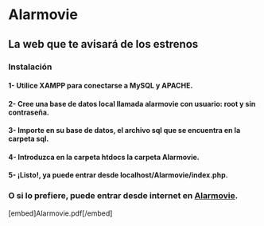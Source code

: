# Alarmovie
## La web que te avisará de los estrenos

### Instalación
#### 1- Utilice XAMPP para conectarse a MySQL y APACHE.
#### 2- Cree una base de datos local llamada alarmovie con usuario: root y sin contraseña.
#### 3- Importe en su base de datos, el archivo sql que se encuentra en la carpeta sql.
#### 4- Introduzca en la carpeta htdocs la carpeta Alarmovie.
#### 5- ¡Listo!, ya puede entrar desde localhost/Alarmovie/index.php.

### O si lo prefiere, puede entrar desde internet en [Alarmovie](https://betalarmovie.000webhostapp.com/main.php).

[embed]Alarmovie.pdf[/embed]
